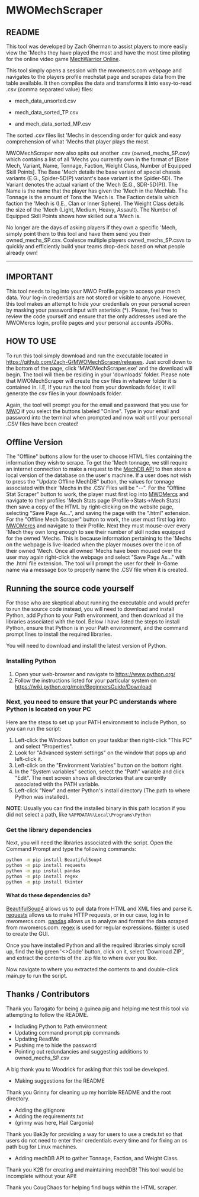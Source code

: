 # MWOMechScraper
## README
This tool was developed by Zach Gherman to assist players to more easily view the 'Mechs they have played the most and have the most time piloting for the online video game [MechWarrior Online](https://mwomercs.com).

This tool simply opens a session with the mwomercs.com webpage and navigates to the players profile mechstat page and scrapes data from the table available. It then compiles the data and transforms it into easy-to-read .csv (comma separated value) files:

- mech_data_unsorted.csv

- mech_data_sorted_TP.csv

- and mech_data_sorted_MP.csv

The sorted .csv files list 'Mechs in descending order for quick and easy comprehension of what 'Mechs that player plays the most.

MWOMechScraper now also spits out another .csv (owned_mechs_SP.csv) which contains a list of all 'Mechs you currently own in the format of [Base Mech, Variant, Name, Tonnage, Faction, Weight Class, Number of Equipped Skill Points]. The Base 'Mech details the base variant of special chassis variants (E.G., Spider-5D(P) variant's base variant is the Spider-5D). The Variant denotes the actual variant of the 'Mech (E.G., SDR-5D(P)). The Name is the name that the player has given the 'Mech in the Mechlab. The Tonnage is the amount of Tons the 'Mech is. The Faction details which faction the 'Mech is (I.E., Clan or Inner Sphere). The Weight Class details the size of the 'Mech (Light, Medium, Heavy, Assault). The Number of Equipped Skill Points shows how skilled out a 'Mech is.

No longer are the days of asking players if they own a specific 'Mech, simply point them to this tool and have them send you their owned_mechs_SP.csv. Coalesce multiple players owned_mechs_SP.csvs to quickly and efficiently build your teams drop-deck based on what people already own!

---

## IMPORTANT
This tool needs to log into your MWO Profile page to access your mech data. Your log-in credentials are not stored or visible to anyone. However, this tool makes an attempt to hide your credentials on your personal screen by masking your password input with asterisks (*).
Please, feel free to review the code yourself and ensure that the only addresses used are the MWOMercs login, profile pages and your personal accounts JSONs.

## HOW TO USE
To run this tool simply download and run the executable located in https://github.com/Zach-G/MWOMechScraper/releases. Just scroll down to the bottom of the page, click 'MWOMechScraper.exe' and the download will begin. The tool will then be residing in your 'downloads' folder. Please note that MWOMechScraper will create the csv files in whatever folder it is contained in. I.E, If you run the tool from your downloads folder, it will generate the csv files in your downloads folder.

Again, the tool will prompt you for the email and password that you use for [MWO](https://mwomercs.com/) if you select the buttons labeled "Online". Type in your email and password into the terminal when prompted and now wait until your personal .CSV files have been created!

## Offline Version
The "Offline" buttons allow for the user to choose HTML files containing the information they wish to scrape. To get the 'Mech tonnage, we still require an internet connection to make a request to the [MechDB API](https://mwo.nav-alpha.com/api/mechs/) to then store a local version of the database on the user's machine. If a user does not wish to press the "Update Offline MechDB" button, the values for tonnage associated with their 'Mechs in the .CSV Files will be "--". For the "Offline Stat Scraper" button to work, the player must first log into [MWOMercs](https://mwomercs.com/) and navigate to their profiles 'Mech Stats page (Profile->Stats->Mech Stats) then save a copy of the HTML by right-clicking on the website page, selecting "Save Page As...", and saving the page with the ".html" extension. For the "Offline Mech Scraper" button to work, the user must first log into [MWOMercs](https://mwomercs.com/) and navigate to their Profile. Next they must mouse-over every 'Mech they own long enough to see their number of skill nodes equipped for the owned 'Mechs. This is because information pertaining to the 'Mechs on the webpage is live-loaded when the player mouses over the icon of their owned 'Mech. Once all owned 'Mechs have been moused over the user may again right-click the webpage and select "Save Page As..." with the .html file extension. The tool will prompt the user for their In-Game name via a message box to properly name the .CSV file when it is created.

## Running the source code yourself
For those who are skeptical about running the executable and would prefer to run the source code instead, you will need 
to download and install Python, add Python to your Path environment, and then download all the libraries associated with 
the tool. Below I have listed the steps to install Python, ensure that Python is in your Path environment, and the command 
prompt lines to install the required libraries.

You will need to download and install the latest version of Python.

### Installing Python
1. Open your web-browser and navigate to https://www.python.org/
2. Follow the instructions listed for your particular system on https://wiki.python.org/moin/BeginnersGuide/Download


### Next, you need to ensure that your PC understands where Python is located on your PC
Here are the steps to set up your PATH environment to include Python, so you can run the script:

1. Left-click the Windows button on your taskbar then right-click "This PC" and select "Properties".
2. Look for "Advanced system settings" on the window that pops up and left-click it.
3. Left-click on the "Environment Variables" button on the bottom right.
4. In the "System variables" section, select the "Path" variable and click "Edit". The next screen shows all directories that are currently associated with the PATH variable.
5. Left-click "New" and enter Python's install directory (The path to where Python was installed).

**NOTE**: Usually you can find the installed binary in this path location if you did not select a path, like `%APPDATA%\Local\Programs\Python`

### Get the library dependencies
Next, you will need the libraries associated with the script.
Open the Command Prompt and type the following commands:

```sh
python -m pip install BeautifulSoup4
python -m pip install requests
python -m pip install pandas
python -m pip install regex
python -m pip install tkinter
```

#### What do these dependencies do?
[BeautifulSoup4](https://beautiful-soup-4.readthedocs.io/en/latest/) allows us to pull data from HTML and XML files and parse it.
[requests](https://pypi.org/project/requests/) allows us to make HTTP requests, or in our case, log in to mwomercs.com.
[pandas](https://pandas.pydata.org/) allows us to analyze and format the data scraped from mwomercs.com.
[regex](https://docs.python.org/3/howto/regex.html) is used for regular expressions.
[tkinter](https://docs.python.org/3/library/tkinter.html) is used to create the GUI.

Once you have installed Python and all the required libraries simply scroll up, find the big green '<>Code' button, 
click on it, select 'Download ZIP', and extract the contents of the .zip file to where ever you like.

Now navigate to where you extracted the contents to and double-click main.py to run the script.

## Thanks / Contributors

Thank you Tarogato for being a guinea pig and helping me test this tool via attempting to follow the README.
- Including Python to Path environment
- Updating command prompt pip commands
- Updating ReadMe
- Pushing me to hide the password
- Pointing out redundancies and suggesting additions to owned_mechs_SP.csv

A big thank you to Woodrick for asking that this tool be developed.
- Making suggestions for the README

Thank you Grinny for cleaning up my horrible README and the root directory.
- Adding the gitignore
- Adding the requirements.txt
- (grinny was here, Hail Cargonia)

Thank you Bak3y for providing a way for users to use a creds.txt so that users do not need to enter their credentials every time and for fixing an os path bug for Linux machines.
- Adding mechDB API to gather Tonnage, Faction, and Weight Class.

Thank you K2B for creating and maintaining mechDB! This tool would be incomplete without your API!

Thank you CougChaos for helping find bugs within the HTML scraper.
